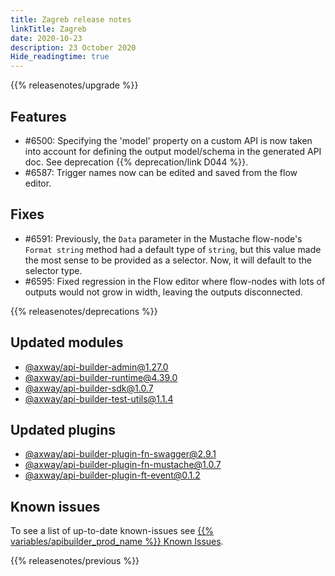 ```yaml
---
title: Zagreb release notes
linkTitle: Zagreb
date: 2020-10-23
description: 23 October 2020
Hide_readingtime: true
---
```


{{% releasenotes/upgrade %}}

## Features

* #6500: Specifying the 'model' property on a custom API is now taken into account for defining the output model/schema in the generated API doc. See deprecation {{% deprecation/link D044 %}}.
* #6587: Trigger names now can be edited and saved from the flow editor.

## Fixes

* #6591: Previously, the `Data` parameter in the Mustache flow-node's `Format string` method had a default type of `string`, but this value made the most sense to be provided as a selector. Now, it will default to the selector type.
* #6595: Fixed regression in the Flow editor where flow-nodes with lots of outputs would not grow in width, leaving the outputs disconnected.

{{% releasenotes/deprecations %}}

## Updated modules

* [@axway/api-builder-admin@1.27.0](https://www.npmjs.com/package/@axway/api-builder-admin/v/1.27.0)
* [@axway/api-builder-runtime@4.39.0](https://www.npmjs.com/package/@axway/api-builder-runtime/v/4.39.0)
* [@axway/api-builder-sdk@1.0.7](https://www.npmjs.com/package/@axway/api-builder-sdk/v/1.0.7)
* [@axway/api-builder-test-utils@1.1.4](https://www.npmjs.com/package/@axway/api-builder-test-utils/v/1.1.4)

## Updated plugins

* [@axway/api-builder-plugin-fn-swagger@2.9.1](https://www.npmjs.com/package/@axway/api-builder-plugin-fn-swagger/v/2.9.1)
* [@axway/api-builder-plugin-fn-mustache@1.0.7](https://www.npmjs.com/package/@axway/api-builder-plugin-fn-mustache/v/1.0.7)
* [@axway/api-builder-plugin-ft-event@0.1.2](https://www.npmjs.com/package/@axway/api-builder-plugin-ft-event/v/0.1.2)

## Known issues

To see a list of up-to-date known-issues see [{{% variables/apibuilder_prod_name %}} Known Issues](/docs/known_issues).

{{% releasenotes/previous %}}
